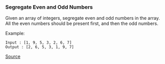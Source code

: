 ### Segregate Even and Odd Numbers

Given an array of integers, segregate even and odd numbers in the array. All the even numbers should be present first, and then the odd numbers.

Example:

```
Input : [1, 9, 5, 3, 2, 6, 7]
Output : [2, 6, 5, 3, 1, 9, 7]
```

[Source](https://www.geeksforgeeks.org/segregate-even-odd-numbers-set-3/)
